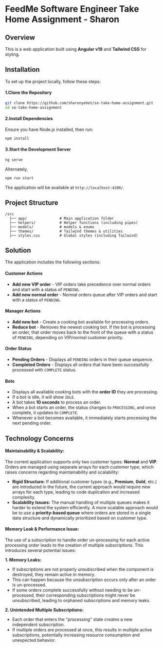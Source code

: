 # FeedMe Software Engineer Take Home Assignment - Sharon

## Overview

This is a web application built using **Angular v19** and **Tailwind CSS** for styling.

## Installation

To set up the project locally, follow these steps:

#### 1.Clone the Repository

```sh
git clone https://github.com/sharonyehet/se-take-home-assignment.git
cd se-take-home-assignment
```

#### 2️.Install Dependencies

Ensure you have Node.js installed, then run:

```sh
npm install
```

#### 3️.Start the Development Server

```sh
ng serve
```

Alternately,

```sh
npm run start
```

The application will be available at `http://localhost:4200/`.

## Project Structure

```
/src
  ├── app/               # Main application folder
  ├── helpers/           # Helper functions (including pipes)
  ├── models/            # models & enums
  ├── themes/            # Tailwind themes & utilities
  ├── styles.css         # Global styles (including Tailwind)
```

## Solution

The application includes the following sections:

#### **Customer Actions**

-   **Add new VIP order** - VIP orders take precedence over normal orders and start with a status of `PENDING`.
-   **Add new normal order** - Normal orders queue after VIP orders and start with a status of `PENDING`.

#### **Manager Actions**

-   **Add new bot** - Create a cooking bot available for processing orders.
-   **Reduce bot** - Removes the newest cooking bot. If the bot is processing an order, that order moves back to the front of the queue with a status of `PENDING`, depending on VIP/normal customer priority.

#### **Order Status**

-   **Pending Orders** - Displays all `PENDING` orders in their queue sequence.
-   **Completed Orders** - Displays all orders that have been successfully processed with `COMPLETE` status.

#### **Bots**

-   Displays all available cooking bots with the **order ID** they are processing.
-   If a bot is idle, it will show `IDLE`.
-   A bot takes **10 seconds** to process an order.
-   When a bot starts an order, the status changes to `PROCESSING`, and once complete, it updates to `COMPLETE`.
-   Whenever a bot becomes available, it immediately starts processing the next pending order.

## Technology Concerns

#### Maintainability & Scalability:

The current application supports only two customer types: **Normal** and **VIP**. Orders are managed using separate arrays for each customer type, which raises concerns regarding maintainability and scalability:

-   **Rigid Structure:** If additional customer types (e.g., **Premium**, **Gold**, etc.) are introduced in the future, the current approach would require new arrays for each type, leading to code duplication and increased complexity.
-   **Scalability Issues:** The manual handling of multiple queues makes it harder to extend the system efficiently. A more scalable approach would be to use a **priority-based queue** where orders are stored in a single data structure and dynamically prioritized based on customer type.

#### Memory Leak & Performance Issue:

The use of a subscription to handle order un-processing for each active processing order leads to the creation of multiple subscriptions. This introduces several potential issues:

**1. Memory Leaks:**

-   If subscriptions are not properly unsubscribed when the component is destroyed, they remain active in memory.
-   This can happen because the unsubscription occurs only after an order is un-processed.
-   If some orders complete successfully without needing to be un-processed, their corresponding subscriptions might never be unsubscribed, leading to orphaned subscriptions and memory leaks.

**2. Unintended Multiple Subscriptions:**

-   Each order that enters the "processing" state creates a new independent subscription.
-   If multiple orders are processed at once, this results in multiple active subscriptions, potentially increasing resource consumption and unexpected behavior.
